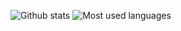 <!--
**elmoneto/elmoneto** is a ✨ _special_ ✨ repository because its `README.md` (this file) appears on your GitHub profile.

Here are some ideas to get you started:

- 🔭 I’m currently working on ...
- 🌱 I’m currently learning ...
- 👯 I’m looking to collaborate on ...
- 🤔 I’m looking for help with ...
- 💬 Ask me about ...
- 📫 How to reach me: ...
- 😄 Pronouns: ...
- ⚡ Fun fact: ...
-->

![Github stats](https://github-readme-stats-elmo-i5zbmn8bd-elmoneto.vercel.app/api?username=elmoneto&layout=compact&theme=merko&show_icons=true&count_private=true&hide_rank=true&custom_title=Estatísticas)
![Most used languages](https://github-readme-stats-elmo-i5zbmn8bd-elmoneto.vercel.app/api/top-langs/?username=elmoneto&layout=compact&theme=merko&hide=jupyter%20notebook,TeX)
